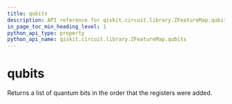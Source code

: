 ```yaml
---
title: qubits
description: API reference for qiskit.circuit.library.ZFeatureMap.qubits
in_page_toc_min_heading_level: 1
python_api_type: property
python_api_name: qiskit.circuit.library.ZFeatureMap.qubits
---
```


# qubits

Returns a list of quantum bits in the order that the registers were added.

